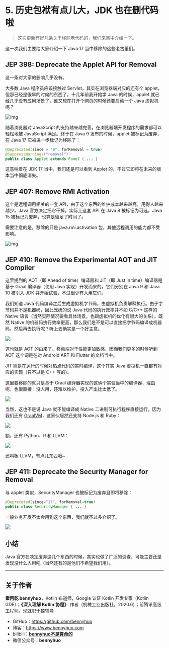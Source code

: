 # 5. 历史包袱有点儿大，JDK 也在删代码啦

> 这次更新有好几条关于移除老代码的，我们来集中介绍一下。


这一次我们主要给大家介绍一下 Java 17 当中移除的这些老古董们。

## JEP 398: Deprecate the Applet API for Removal

这一条对大家的影响几乎没有。

大多数 Java 程序员应该接触过 Servlet，其实在浏览器端对应的还有个 applet，但那已经是很早的时候的东西了。十几年前我开始学 Java 的时候，applet 就已经几乎没有应用场景了，谁又想在打开个网页的时候还要启动一个 Java 虚拟机呢？

![img](https://kotlinblog-1251218094.costj.myqcloud.com/6c8656be-f0d8-432e-9bfd-94a1fbd7cd6c/media/Java17-Updates-05-removed/07F84061.jpg)

随着浏览器对 JavaScript 的支持越来越完善，在浏览器端开发程序的需求都可以轻松地被 JavaScript 满足。终于在 Java 9 发布的时候，applet 被标记为废弃，在 Java 17 它被进一步标记为移除了：

```java
@Deprecated(since = "9", forRemoval = true)
@SuppressWarnings("removal")
public class Applet extends Panel { ... }
```

这意味着在 JDK 17 当中，我们还是可以看到 Applet 的，不过它即将在未来的版本当中彻底消失。

## JEP 407: Remove RMI Activation

这个是远程调用相关的一套 API，由于这个东西的维护成本越来越高，用得人越来越少，Java 官方决定把它干掉。实际上这套 API 在 Java 8 被标记为可选，Java 15 被标记为废弃，也算是留足了时间了。

需要注意的是，移除的只是 java.rmi.activation 包，其他远程调用的能力都不受影响。

![img](https://kotlinblog-1251218094.costj.myqcloud.com/6c8656be-f0d8-432e-9bfd-94a1fbd7cd6c/media/Java17-Updates-05-removed/07FA787F.jpg)

## JEP 410: Remove the Experimental AOT and JIT Compiler

这里提到的 AOT（即 Ahead of time）编译器和 JIT（即 Just in time）编译器是基于 Graal 编译器（使用 Java 实现）开发而来的，它们分别在 Java 9 和 Java 10 被引入 JDK 并开始试验，不过很少有人用它们。

我们知道 Java 代码编译之后生成虚拟机字节码，由虚拟机负责解释执行。由于字节码并不是机器码，因此笼统的说 Java 代码的执行效率并不如 C/C++ 这样的 Native 语言（当然实际情况要看具体场景，也跟虚拟机的优化有很大的关系）。既然 Native 的机器码执行效率更高，那么我们是不是可以直接把字节码编译成机器码，然后再去执行呢？听上去确实是一个好主意。

![](https://kotlinblog-1251218094.costj.myqcloud.com/6c8656be-f0d8-432e-9bfd-94a1fbd7cd6c/media/Java17-Updates/747224F9.gif)

这也就是 AOT 的由来了。移动端对于性能更加敏感，因而我们更多的时候听到 AOT 这个词是在对 Android ART 和 Flutter 的文档当中。

JIT 则是在运行的时候对热点代码的实时编译，这个其实 Java 虚拟机一直都有对应的实现（只不过是 C++ 写的）。

这里要移除的就只是基于 Graal 编译器实现的这俩个实验当中的编译器，理由呢，也很直接：没人用，还难以维护，投入产出比太低了。

![](https://kotlinblog-1251218094.costj.myqcloud.com/6c8656be-f0d8-432e-9bfd-94a1fbd7cd6c/media/Java17-Updates/74783920.gif)

当然，这也不是说 Java 就不能编译成 Native 二进制可执行程序直接运行，因为我们还有 [GraalVM](https://www.graalvm.org/)，这家伙居然还支持 Node.js 和 Ruby：

![](https://kotlinblog-1251218094.costj.myqcloud.com/6c8656be-f0d8-432e-9bfd-94a1fbd7cd6c/media/Java17-Updates/image-20210921125108617.png)

额，还有 Python、R 和 LLVM：

![](https://kotlinblog-1251218094.costj.myqcloud.com/6c8656be-f0d8-432e-9bfd-94a1fbd7cd6c/media/Java17-Updates/image-20210921125151101.png)

还叫板 LLVM，有点儿东西哦~

## JEP 411: Deprecate the Security Manager for Removal

与 applet 类似，SecurityManager 也被标记为废弃且即将移除：

```java
@Deprecated(since="17", forRemoval=true)
public class SecurityManager { ... }
```

一般业务开发不太会用到这个东西，我们就不过多介绍了。

![](https://kotlinblog-1251218094.costj.myqcloud.com/6c8656be-f0d8-432e-9bfd-94a1fbd7cd6c/media/Java17-Updates/7580BB3C.jpg)

## 小结

Java 官方在决定废弃这几个东西的时候，其实也做了广泛的调查，可能主要还是发现没什么人用吧（当然还有的是他们不希望我们用）。

---

## 关于作者

**霍丙乾 bennyhuo**，Kotlin 布道师，Google 认证 Kotlin 开发专家（Kotlin GDE）；**《深入理解 Kotlin 协程》** 作者（机械工业出版社，2020.6）；前腾讯高级工程师，现就职于猿辅导

* GitHub：https://github.com/bennyhuo
* 博客：https://www.bennyhuo.com
* bilibili：[**bennyhuo不是算命的**](https://space.bilibili.com/28615855)
* 微信公众号：**bennyhuo**